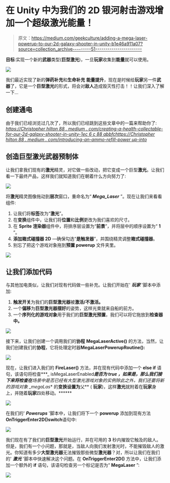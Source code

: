 # 在 Unity 中为我们的 2D 银河射击游戏增加一个超级激光能量！

> 原文：<https://medium.com/geekculture/adding-a-mega-laser-powerup-to-our-2d-galaxy-shooter-in-unity-b1e46a911a07?source=collection_archive---------51----------------------->

**目标**:实现一个新的**武器**类型(**巨型激光**)，一旦**玩家**收集到**能量**就可以使用。

![](img/cc968087723fcd681d78484b9b5fb518.png)

我们最近实现了新的**弹药补充**和**生命补充** **能量提升**，现在是时候给**玩家**另一件**武器**了，它是一个**巨型激光**的形式，将会对**敌人**造成毁灭性打击！！让我们深入了解一下…

## 创建通电

由于我们已经浏览过几次了，所以我们已经跳到这些文章中的一篇来帮助你了:
[*https://Christopher hilton 88 . medium . com/creating-a-health-collectable-for-our-2d-galaxy-shooter-in-unity-1ec 6 c 88 abbfc*](https://christopherhilton88.medium.com/creating-a-health-collectable-for-our-2d-galaxy-shooter-in-unity-1ec6c88abbfc)[*https://Christopher hilton 88 . medium . com/introducing-an-ammo-refill-power up-into*](https://christopherhilton88.medium.com/introducing-an-ammo-refill-powerup-into-our-2d-galaxy-shooter-in-unity-3c8378db0589)

## 创造巨型激光武器预制体

让我们拿我们现有的**激光**精灵，对它做一些改动，把它变成一个巨型**激光**。让我们看一下最终产品，这样我们就知道我们在朝着什么方向努力了:

![](img/862abec208356f45fb06fdf4663430f4.png)

将**激光**精灵图像拖动到**层次**窗口，重命名为“ ***Mega_Laser*** ”。现在让我们来看看组件:

1.  让我们将**标签**改为“**激光**”。
2.  在**变换**组件中，让我们将**位置**和**比例**更改为我们喜欢的尺寸。
3.  在 **Sprite 渲染器**组件中，将排序层设置为“**前景**”，并将层中的顺序设置为“ **1** ”。
4.  **添加箱式碰撞器 2D** —确保勾选“**是触发器**”，并围绕精灵调整**箱式碰撞器**。
5.  别忘了把这个游戏对象拖到**预置 powerup** 文件夹里。

![](img/03842cd6e3850d6e63b6d8f515a113ae.png)

## 让我们添加代码

与其他加电类似，让我们对现有代码做一些补充。让我们开始在' ***玩家*** '脚本中添加:

1.  **触发开关**为我们的**巨型激光器**被**激活/不激活。**
2.  一个**偏移**为**巨型激光器摆好**的姿势，这样光束就来自船的前方。
3.  一个**序列化的游戏对象**用于我们的**巨型激光预置**，我们可以将它拖放到**检查器中。**

![](img/9afbcee1556c1471c2e880b9fd6d0740.png)

接下来，让我们创建一个调用我们的**协程** **MegaLaserActive()** 的方法，当然，让我们创建我们的**协程**，它将处理定时器**MegaLaserPowerupRoutine():**

![](img/e776873ff5897f5f4c5e7a5b87102f5c.png)

现在，让我们进入我们的 **FireLaser()** 方法，并在现有代码中添加一个 **else if** 语句，该语句将检查***_ isMegaLaserEnabled***是否为 **true** ，如果是，那么我们接下来将检查在**场景**中是否已经有**大型激光游戏对象**的**实例**除此之外，我们还要将新的**游戏对象 *_megaLas*** 的**变换设置为**父** ( **玩家**)，这样**激光**就附着在**玩家**身上，并随着**玩家**四处移动。******

![](img/eaa60f565f2e16d0a55325240b46167b.png)

在我们的' ***Powerups*** '脚本中，让我们将下一个 **powerup** 添加到现有方法**OnTriggerEnter2D()switch**语句中:

![](img/27e2da98c7b7ba0b0f80960682d57b46.png)

我们现在有了我们的**巨型激光**开始运行，并在可用的 **3** 秒内摧毁它触及的敌人。但是，我们有一个小问题，那就是，当敌人向我们发射激光时，不能摧毁敌人的激光。你知道有多少**大型激光器**无法摧毁那些微型**激光器**？对，所以让我们在我们的' ***激光*** '脚本中快速解决这个问题。在 **OnTriggerEnter2D()** 方法中，让我们添加一个额外的 **if** 语句，该语句检查另一个标记是否为“ **MegaLaser** ”:

![](img/6200370672cded95215293d1dcaa0365.png)